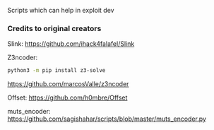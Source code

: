 
Scripts which can help in exploit dev

### Credits to original creators

Slink:
https://github.com/ihack4falafel/Slink

Z3ncoder:
~~~bash
python3 -m pip install z3-solve
~~~
https://github.com/marcosValle/z3ncoder

Offset:
https://github.com/h0mbre/Offset

muts_encoder:
https://github.com/sagishahar/scripts/blob/master/muts_encoder.py

